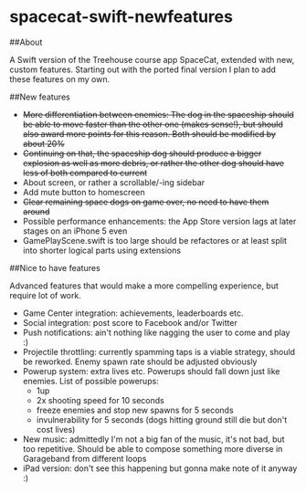 spacecat-swift-newfeatures
==========================

##About

A Swift version of the Treehouse course app SpaceCat, extended with new, custom features. Starting out with the ported final version I plan to add these features on my own.

##New features

* ~~More differentiation between enemies: The dog in the spaceship should be able to move faster than the other one (makes sense!), but should also award more points for this reason. Both should be modified by about 20%~~
* ~~Continuing on that, the spaceship dog should produce a bigger explosion as well as more debris, or rather the other dog should have less of both compared to current~~
* About screen, or rather a scrollable/-ing sidebar
* Add mute button to homescreen
* ~~Clear remaining space dogs on game over, no need to have them around~~
* Possible performance enhancements: the App Store version lags at later stages on an iPhone 5 even
* GamePlayScene.swift is too large should be refactores or at least split into shorter logical parts using extensions 

##Nice to have features

Advanced features that would make a more compelling experience, but require lot of work. 

* Game Center integration: achievements, leaderboards etc.
* Social integration: post score to Facebook and/or Twitter
* Push notifications: ain't nothing like nagging the user to come and play :)
* Projectile throttling: currently spamming taps is a viable strategy, should be reworked. Enemy spawn rate should be adjusted obviously
* Powerup system: extra lives etc. Powerups should fall down just like enemies. List of possible powerups:
    * 1up
    * 2x shooting speed for 10 seconds
    * freeze enemies and stop new spawns for 5 seconds
    * invulnerability for 5 seconds (dogs hitting ground still die but don't cost lives)
* New music: admittedly I'm not a big fan of the music, it's not bad, but too repetitive. Should be able to compose something more diverse in Garageband from different loops
* iPad version: don't see this happening but gonna make note of it anyway :)